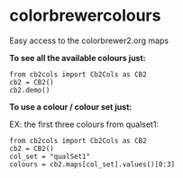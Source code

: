 colorbrewercolours
==================

Easy access to the colorbrewer2.org maps

**To see all the available colours just:**

```
from cb2cols import Cb2Cols as CB2
cb2 = CB2()
cb2.demo()
```

**To use a colour / colour set just:**

EX: the first three colours from qualset1:

```
from cb2cols import Cb2Cols as CB2
cb2 = CB2()
col_set = "qualSet1"
colours = cb2.maps[col_set].values()[0:3]
```
